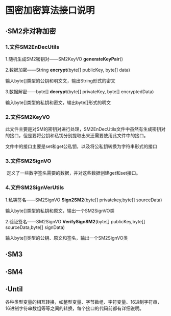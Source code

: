 # 国密加密算法接口说明

## ·SM2非对称加密

### 1.文件SM2EnDecUtils

1.随机生成SM2密钥对——SM2KeyVO **generateKeyPair**()

2.数据加密——String **encrypt**(byte[] publicKey, byte[] data)

   输入byte[]类型的公钥和明文文，输出String形式的密文

3.数据解密——byte[] **decrypt**(byte[] privateKey, byte[] encryptedData)

输入byte[]类型的私钥和密文，输出byte[]形式的明文

### 2.文件SM2KeyVO

​        此文件主要是对SM的密钥对进行处理，SM2EnDecUtils文件中虽然有生成密钥对的接口，但是要将公钥和私钥分别提取出来还需要使用此文件中的接口。

​        文件中的接口主要是set和get公私钥，以及将公私钥转换为字符串形式的接口

### 3.文件SM2SignVO

​        定义了一些数字签名需要的数据，并对这些数据创建get和set接口。

### 4.文件SM2SignVerUtils

1.私钥签名——SM2SignVO **Sign2SM2**(byte[] privatekey,byte[] sourceData)

输入byte[]类型的私钥和原文，输出一个SM2SignVO类

2.验证签名——SM2SignVO **VerifySignSM2**(byte[] publicKey,byte[] sourceData,byte[] signData)

输入byte[]类型的公钥、原文和签名，输出一个SM2SignVO类

## ·SM3



## ·SM4



## ·Until

各种类型变量的相互转换，如整型变量、字节数组、字符变量、16进制字符串，16进制字符串数组等等之间的转换，每个接口的代码前都有详细说明。

